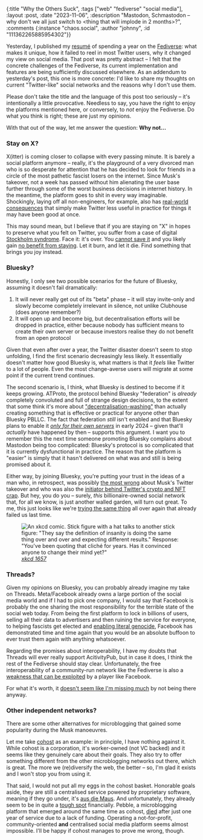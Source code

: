 {:title "Why the Others Suck",
 :tags ["web" "fediverse" "social media"],
 :layout :post,
 :date "2023-11-06",
 :description
 "Mastodon, Schmastodon – why don't we all just switch to <thing that will implode in 2 months>?",
 :comments
 {:instance "chaos.social", :author "johnny", :id "111362265885954302"}}

Yesterday, I published my [resumé](/posts/one-year-on-fedi) of spending a year on the [Fediverse](https://fediverse.info): what makes it unique, how it failed to reel in most Twitter users, why it changed my view on social media.
That post was pretty abstract – I felt that the concrete challenges of the Fediverse, its current implementation and features are being sufficiently discussed elsewhere. As an addendum to yesterday's post, this one is more concrete: I'd like to share my thoughts on current "Twitter-like" social networks and the reasons why I don't use them.

Please don't take the title and the language of this post too seriously – it's intentionally a little provocative. Needless to say, you have the right to enjoy the platforms mentioned here, or conversely, to *not* enjoy the Fediverse. Do what you think is right; these are just my opinions.

With that out of the way, let me answer the question: **Why not...**

### Stay on X?

X(itter) is coming closer to collapse with every passing minute. It is barely a social platform anymore – really, it's the playground of a very divorced man who is so desperate for attention that he has decided to look for friends in a circle of the most pathetic fascist losers on the internet. Since Musk's takeover, not a week has passed without him alienating the user base further through some of the worst business decisions in internet history.
In the meantime, the platform goes to shit in every way imaginable. Shockingly, laying off all non-engineers, for example, also has [real-world consequences](https://www.wired.com/story/x-israel-hamas-war-disinformation/) that simply make Twitter less useful in practice for things it may have been good at once.

This may sound mean, but I believe that if you are staying on "X" in hopes to preserve what you felt on Twitter, you suffer from a case of digital [Stockholm syndrome](https://en.wikipedia.org/wiki/Stockholm_syndrome). Face it: it's over. You [cannot save it](https://throwawayopinions.io/the-paradox-of-intolerance.html) and you likely gain [no benefit from staying](https://ploum.net/2023-10-29-le-droit-de-supprimer-twitter.html). Let it burn, and let it die. Find something that brings you joy instead.

### Bluesky?

Honestly, I only see two possible scenarios for the future of Bluesky, assuming it doesn't fail dramatically:

1. It will never really get out of its "beta" phase – it will stay invite-only and slowly become completely irrelevant in silence, not unlike Clubhouse (does anyone remember?)
2. It will open up and become big, but decentralisation efforts will be dropped in practice, either because nobody has sufficient means to create their own server or because investors realise they do not benefit from an open protocol

Given that even after over a year, the Twitter disaster doesn't seem to stop unfolding, I find the first scenario decreasingly less likely. It essentially doesn't matter how good Bluesky is, what matters is that it *feels* like Twitter to a lot of people. Even the most change-averse users will migrate at some point if the current trend continues.

The second scenario is, I think, what Bluesky is destined to become if it keeps growing. ATProto, the protocol behind Bluesky "federation" is *already* completely convoluted and full of strange design decisions, to the extent that some think it's more about ["decentralisation-washing"](https://rys.io/en/167.html) than actually creating something that is effective or practical for anyone other than Bluesky PBLLC. The fact that federation *still* isn't enabled and that Bluesky plans to enable it [*only for their own servers*](https://wedistribute.org/2023/10/bluesky-continues-to-grow/#h-dealing-with-growth) in early 2024 – given that'll *actually* have happened by then – supports this argument. I want you to remember this the next time someone promoting Bluesky complains about Mastodon being too complicated: Bluesky's protocol is so complicated that it is currently dysfunctional in practice. The reason that the platform is "easier" is simply that it hasn't delivered on what was and still is being promised about it.

Either way, by joining Bluesky, you're putting your trust in the ideas of a man who, in retrospect, was possibly [the most wrong](https://web.archive.org/web/20230327084702/https://twitter.com/jack/status/1518767238081171456) about Musk's Twitter takeover and who was also the [initiator behind Twitter's crypto and NFT crap](https://www.theguardian.com/commentisfree/2021/dec/06/jack-dorsey-twitter-bitcoin-social-media-cryptocurrency).
But hey, you do you – surely, *this* billionaire-owned social network that, for all we know, is just another walled garden, will turn out great. To me, this just looks like we're [trying the same thing](https://pluralistic.net/2023/08/06/fool-me-twice-we-dont-get-fooled-again/) all over again that already failed us last time.

<figure>
    <img src="https://imgs.xkcd.com/comics/insanity.png" alt="An xkcd comic. Stick figure with a hat talks to another stick figure: &quot;They say the definition of insanity is doing the same thing over and over and expecting different results.&quot; Response: &quot;You've been quoting that cliché for years. Has it convinced anyone to change their mind yet?&quot;">
    <figcaption><a href="https://xkcd.com/1657/"><i>xkcd 1657</i></a></figcaption>
</figure>

### Threads?

Given my opinions on Bluesky, you can probably already imagine my take on Threads. Meta/Facebook already owns a large portion of the social media world and if I had to pick one company, I would say that Facebook is probably the one sharing the most responsibility for the terrible state of the social web today. From being the first platform to lock in billions of users, selling all their data to advertisers and then ruining the service for everyone, to helping fascists get elected and [enabling literal genocide](https://www.amnesty.org/en/latest/news/2022/09/myanmar-facebooks-systems-promoted-violence-against-rohingya-meta-owes-reparations-new-report/), Facebook has demonstrated time and time again that you would be an absolute buffoon to ever trust them again with anything whatsoever.

Regarding the promises about interoperability, I have my doubts that Threads will ever really support AcitivityPub, but in case it does, I think the rest of the Fediverse should stay clear. Unfortunately, the free interoperability of a community-run network like the Fediverse is also a [weakness that can be exploited](https://ploum.net/2023-06-23-how-to-kill-decentralised-networks.html) by a player like Facebook.

For what it's worth, it [doesn't seem like I'm missing much](https://jogblog.substack.com/p/facebooks-threads-is-so-depressing) by not being there anyway.

### Other independent networks?

There are some other alternatives for microblogging that gained some popularity during the Musk manoeuvres. 

Let me take [cohost](https://cohost.org) as an example: in principle, I have nothing against it. While cohost is a corporation, it's worker-owned (not VC backed) and it seems like they genuinely care about their goals. They also try to offer something different from the other microblogging networks out there, which is great. The more we (re)diversify the web, the better – so, I'm glad it exists and I won't stop you from using it.

That said, I would not put all my eggs in the cohost basket. Honorable goals aside, they are still a centralised service powered by proprietary software, meaning if they go under, it's [aus die Maus](https://en.wiktionary.org/wiki/aus_die_Maus#German). And unfortunately, they already seem to be in quite a [tough spot](https://cohost.org/staff/post/1690393-h1-2023-financial-up) financially. Pebble, a microblogging platform that emerged around the same time as cohost, [died](https://pebble.is/) after just one year of service due to a lack of funding. Operating a not-for-profit, community-oriented **and** centralised social media platform seems almost impossible. I'll be happy if cohost manages to prove me wrong, though. 


